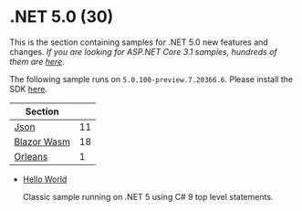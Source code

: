 # .NET 5.0 (30)

This is the section containing samples for .NET 5.0 new features and changes. *If you are looking for ASP.NET Core 3.1 samples, hundreds of them are [here](https://github.com/dodyg/practical-aspnetcore/tree/3.1-LTS)*.

The following sample runs on `5.0.100-preview.7.20366.6`. Please install the SDK [here](https://dotnet.microsoft.com/download/dotnet-core/5.0).

| Section | |
|--- | --- |
| [Json](json) | 11 |
| [Blazor Wasm](blazor) | 18|
| [Orleans](orleans) | 1 |

* [Hello World](/projects/5-0/hello-world)

  Classic sample running on .NET 5 using C# 9 top level statements.

